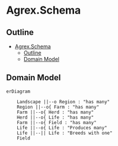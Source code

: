 # Agrex.Schema

## Outline

- [Agrex.Schema](#agrexschema)
  - [Outline](#outline)
  - [Domain Model](#domain-model)


## Domain Model

```mermaid
erDiagram

    Landscape ||--o Region : "has many"
    Region ||--o{ Farm : "has many"
    Farm ||--o{ Herd : "has many"
    Herd ||--o{ Life : "has many"
    Farm ||--o{ Field : "has many"
    Life ||--o{ Life : "Produces many"
    Life ||--|| Life : "Breeds with one"
    Field 



```